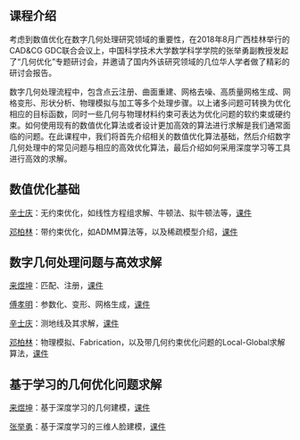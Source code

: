 ## 课程介绍

考虑到数值优化在数字几何处理研究领域的重要性，在2018年8月广西桂林举行的CAD&CG GDC联合会议上，中国科学技术大学数学科学学院的张举勇副教授发起了“几何优化”专题研讨会，并邀请了国内外该研究领域的几位华人学者做了精彩的研讨会报告。

数字几何处理流程中，包含点云注册、曲面重建、网格去噪、高质量网格生成、网格变形、形状分析、物理模拟与加工等多个处理步骤。以上诸多问题可转换为优化相应的目标函数，同时一些几何与物理材料约束可表达为优化问题的软约束或硬约束。如何使用现有的数值优化算法或者设计更加高效的算法进行求解是我们通常面临的问题。在此课程中，我们将首先介绍相关的数值优化算法基础，然后介绍数字几何处理中的常见问题与相应的高效优化算法，最后介绍如何采用深度学习等工具进行高效的求解。

## 数值优化基础

[辛士庆](http://www.cs.sdu.edu.cn/zh/~xinshiqing)：无约束优化，如线性方程组求解、牛顿法、拟牛顿法等，[课件](https://github.com/Juyong/GeometricOptimization/blob/master/Slides/UnConstrainedOpt.pdf)

[邓柏林](http://www.bdeng.me/)：带约束优化，如ADMM算法等，以及稀疏模型介绍，[课件](https://github.com/Juyong/GeometricOptimization/blob/master/Slides/ConstrainedOpt.pdf)

## 数字几何处理问题与高效求解

[来煜坤](https://users.cs.cf.ac.uk/Yukun.Lai/)：匹配、注册，[课件]()

[傅孝明](http://staff.ustc.edu.cn/~fuxm/)：参数化、变形、网格生成，[课件](https://github.com/Juyong/GeometricOptimization/blob/master/Slides/Mapping.pdf)

[辛士庆](http://www.cs.sdu.edu.cn/zh/~xinshiqing)：测地线及其求解，[课件](https://github.com/Juyong/GeometricOptimization/blob/master/Slides/GeodesicComputing.pdf)

[邓柏林](http://www.bdeng.me/)：物理模拟、Fabrication，以及带几何约束优化问题的Local-Global求解算法，[课件](https://github.com/Juyong/GeometricOptimization/blob/master/Slides/LocalGlobal.pdf)

## 基于学习的几何优化问题求解

[来煜坤](https://users.cs.cf.ac.uk/Yukun.Lai/)：基于深度学习的几何建模，[课件]()

[张举勇](http://staff.ustc.edu.cn/~juyong/)：基于深度学习的三维人脸建模，[课件](https://github.com/Juyong/GeometricOptimization/blob/master/Slides/DL-3DFace.pdf)